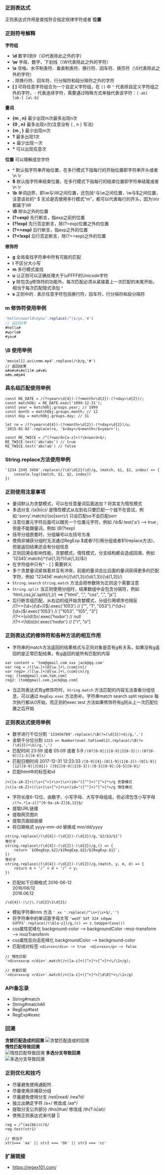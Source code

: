 ### 正则表达式
正则表达式作用是查找符合指定规律字符或者 **位置**


### 正则符号解释
**字符组**  
- **\d** 数字0到9（\D代表除此之外的字）
- **\w** 字母、数字、下划线（\W代表除此之外的字符）
- **\s** 空格、水平制表符、垂直制表符、换行符、回车符、换页符（\S代表除此之外的字符）
- **.**  除换行符、回车符、行分隔符和段分隔符之外的字符
- **[ ]** 可将任意字符组合为一个自定义字符组，在 `[]` 中 `^` 代表除自定义字符组之外的字符，`-` 代表连续字符，需要通过特殊方式单独代表该字符：`[-ab] [ab-] [a\-b]`  

**量词**  
- **{m , n}** 最少出现m次最多出现n次
- **{0 , n}** 最多出现n次(注意没有 { , n } 写法)
- **{m , }** 最少出现m次
- **?** 最多出现1次
- **+** 最少出现一次
- **&#42;** 可以出现任意次

**位置**  可以理解成空字符  
- **^** 默认指字符串开始位置，在多行模式下指每行的开始位置即字符串开头或者\n \r
- **$** 默认指字符串结束位置，在多行模式下指每行的结束位置即字符串结尾或者\n \r
- **\b** 单词边界，即\w与\W之间位置，还包括^与\w之间位置，\w与$之间位置，注意该处的^ $ 无论是否使用多行模式“m”，都可以代表每行的开头，因为\n\r都属于\W
- **\B** 除\b之外的位置
- **(?=exp)** 先行断言，指exp之前的位置
- **(?!exp)** 先行否定断言，除(?=exp)位置之外的位置 
- **(?<=exp)** 后行断言，指exp之外的位置
- **(?<!exp)** 后行否定断言，除(?<=exp)之外的位置

**修饰符**
- **g** 全局查找字符串中所有可能的匹配
- **i** 不区分大小写
- **m** 多行模式查找
- **u** 让正则可以正确处理大于\uFFFF的Unicode字符
- **y** 除包含g修饰符的功能外，每次匹配必须从紧接着上一次匹配的末尾开始，相当于每次匹配隐式添加 ^ 
- **s** 正则中的 . 表示任意字符包括换行符，回车符，行分隔符和段分隔符


### **m** 修饰符使用举例
```js
'hello\nworld\nyou'.replace(/^|$/gm,'#')
// 返回结果
#hello#
#world#
#you#    
```


### **\B** 使用举例
```
'movie[1].avi\nmm.mp4'.replace(/\b/g,'#')
// 返回结果
m#o#v#i#e[1]#.a#v#i
m#m.m#p#4
```


### 具名组匹配使用举例
```
const RE_DATE = /(?<year>\d{4})-(?<month>\d{2})-(?<day>\d{2})/; 
const matchObj = RE_DATE.exec('1999-12-31'); 
const year = matchObj.groups.year; // 1999 
const month = matchObj.groups.month; // 12 
const day = matchObj.groups.day; // 31

let re = /(?<year>\d{4})-(?<month>\d{2})-(?<day>\d{2})/u; 
'2015-01-02'.replace(re, '$<day>/$<month>/$<year>');

const RE_TWICE = /^(?<word>[a-z]+)!\k<word>$/; 
RE_TWICE.test('abc!abc') // true 
RE_TWICE.test('abc!ab') // false
```

### String.replace方法使用举例
```
'1234 2345 3456'.replace(/(\d)\d{2}(\d)/g, (match, $1, $2, index) => {
    console.log([match, $1, $2, index])
})
```


### 正则使用注意事项
- 量词默认为贪婪模式，可以在任意量词后面追加 ? 将其变为惰性模式
- 多选分支 /(a|b|c)/ 是惰性模式从左到右只要匹配一个就不在尝试，例如:’sorry’.match(/(so|sorr)/)  只会匹配so不会匹配sorr
- 注意位置元字符后面可以跟另一个位置元字符，例如 /\b$/.test('a') --> true ; 但是不能跟量词，例如 \B(?!exp) 
- 括号分组嵌套时，分组编号以左括号为准
- 使用非捕获分组时无法通过RegExp.$或者\1引用分组或者$1(replace方法)，但是返回结果还会有分组信息
- 正则回溯会影响性能，贪婪模式，惰性模式，分支结构都会造成回溯，例如 ‘12345’.match(/^(\d{1,3}?)(\d{1,3})$/)
- 在字符组中只有^ - [ ] 需要转义
- 多个贪婪量词紧挨着并互有冲突，前面的量词会比后面的量词获得更多的匹配字符，例如 '123456'.match(/(\d{1,3})(\d{1,3})(\d{1,3})/)
- `String.search` `String.match` 方法会把参数转为正则这个需要注意
- `String.split` 当正则使用分组时，结果数组中会包含分隔符，例如 ‘html,css,js’.split(/(,)/) ==> ["html", ",", "css", ",", "js”]
- 后行断言组匹配，从右边的组开始贪婪模式，分组引用顺序也相反  
/(?<=(\d+)(\d+))$/.exec('1053') // ["", "1", "053"]  
/^(\d+)(\d+)$/.exec('1053') // ["1053", "105", "3"]  
/(?<=(o)d\1)r/.exec('hodor')  // null  
/(?<=\1d(o))r/.exec('hodor')  // ["r", "o"]  


### 正则表达式的修饰符和各种方法的相互作用
- 字符串的match方法返回的结果格式与正则对象是否有g有关系，如果没有g返回的是正常匹配结果，有g返回的是所有匹配的内容  
```
var content = 'tom@gmail.com xxx jack@qq.com'
var reg = /([\w.]+)@[\w.]+\.(com|cn)/
var reg2= /([\w.]+)@[\w.]+\.(com|cn)/g
reg: [tom@gmail.com,tom,com]
reg2: [tom@gmail.com,jack@qq.com]
``` 
- 当正则表达式有g修饰符时，`String.match` 方法匹配的内容无法查看分组信息，可以通过 `RegExp.exec` 方法弥补。字符串match search split replace 每次执行都从0开始，而正则的exec test 方法如果修饰符有g则从上一次匹配位置之后开始


### 正则表达式使用举例
- 数字进行千位分割 `'123456789'.replace(/\B(?=(\d{3})+$)/g,',')` 
- 金额千分位分割 `1223 => Number(num).toFixed(2).replace(/\B(?=(\d{3})+\b)/g,',')`
- 匹配时间 23:59 或者 05:09 或者 5:9 `/(0?[0-9]|1[0-9]|2[0-3]|):(0?[0-9]|[1-5][0-9])/`
- 匹配日期时间 2017-12-31 12:23:33 `/[0-9]{4}-(0[1-9]|1[0-2])-(0[1-9]|[12][0-9]|3[01]) ([01][0-9]|2[0-3]):[0-5][0-9]:[0-5][0-9]/`
- 匹配html中的标签和id
```
/<([a-zA-Z]+)(\s+[^>]+\s+|\s+)id="([^"]+)"[^>]*>/g 贪婪模式
/<([a-zA-Z]+)(\s+|\s+[^>]+\s+)id="([^"]+)"[^>]*>/g 惰性模式
```
- 字符长度6-12位，由数字、小写字母、大写字母组成，但必须包含小写字母
 `/(?=.*[a-z])^[0-9a-zA-Z]{6,12}$/`
- 提取URL链接
- 提取网页图片
- 提取页面超链接
- 将日期格式 yyyy-mm-dd 替换成 mm/dd/yyyy
```
string.replace(/(\d{4})-(\d{2})-(\d{2})/g,'$2/$3/$1’) 
等价于
string.replace(/(\d{4})-(\d{2})-(\d{2})/g,() => {
    return `${RegExp.$2}/${RegExp.$3}/${RegExp.$1}`;
})
等价于
string.replace(/(\d{4})-(\d{2})-(\d{2})/g,(match, y, m, d) => {
    return m + ‘/‘ + d + ‘/‘ + y;
})
```
- 匹配如下日期格式
2016-06-12  
2016/06/12  
2016.06.12  
```
/\d{4}(-|\/|\.)\d{2}\1\d{2}/
```
- 模拟字符串trim 方法 `' xx '.replace(/^\s+|\s+$/,'')` 
- 将字符串中的单词首字母大写 `'wedf Sdf 324 sdqww SdfFS'.replace(/(\b[a-z])/g,(c) => c.toUpperCase())`
- css属性驼峰化 background-color —> backgroundColor  -moz-transform —> mozTransform
- css属性反向去驼峰化 backgroundColor —> background-color
- 匹配成对标签 `<div>xx</div> —> true  <div>xxx</p> —> false`
```
// 惰性匹配 
'<div>xxx<p </div>'.match(/<([a-z]+)[^>]*>[^<]*<\/\1>/g);

// 贪婪匹配 
'<div>xxx<p </div>'.match(/<([a-z]+)[^>]*>[\d\D]*<\/\1>/g)
```


### API备忘录
- String#match
- String#matchAll
- RegExp#test
- RegExp#exec


### 回溯
**贪婪匹配造成的回溯** 
![贪婪匹配造成的回溯](../assets/img/regexp-1.png)  
**惰性匹配导致回溯**  
![惰性匹配导致回溯](../assets/img/regexp-2.png)
**多选分支导致回溯**  
![多选分支导致回溯](../assets/img/regexp-3.png)


### 正则优化和技巧
- 尽量避免使用通配符 . 
- 尽量使用非捕获分组
- 尽量避免使用分支 /red|read/ /rea?d/
- 独立出确定字符 /a+/ 修改成 /aa*/
- 提取分支公共部分 /this|that/ 修改成 /th(?:is|at)/
- 使用正则表达式来代替 ||
```
reg = /^(aa|bb|cc)$/
reg.test(str1)  

// 相当于  
str1=== 'aa' || str2 === 'bb' || str3 === 'cc'  
```


### 扩展链接
- https://regex101.com/